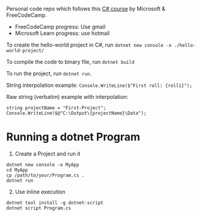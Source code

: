 Personal code repo which follows this [C# course](https://www.freecodecamp.org/learn/foundational-c-sharp-with-microsoft/) by Microsoft & FreeCodeCamp. 
- FreeCodeCamp progress: Use gmail 
- Microsoft Learn progress: use hotmail 

To create the hello-world project in C#, run `dotnet new console -o ./hello-world-project/`

To compile the code to binary file, run `dotnet build`

To run the project, run `dotnet run`. 

String interpolation example: `Console.WriteLine($"First roll: {roll1}");`

Raw string (verbatim) example with interpolation: 
```
string projectName = "First-Project";
Console.WriteLine($@"C:\Output\{projectName}\Data");
```

# Running a dotnet Program 
1. Create a Project and run it  

```
dotnet new console -o MyApp
cd MyApp
cp /path/to/your/Program.cs .
dotnet run
```

2. Use inline execution
```
dotnet tool install -g dotnet-script
dotnet script Program.cs
```
